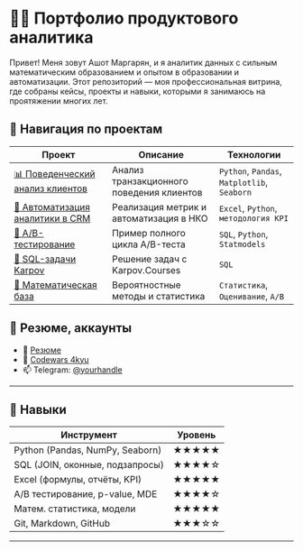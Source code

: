# 👨‍💻 Портфолио продуктового аналитика

Привет! Меня зовут Ашот Маргарян, и я аналитик данных с сильным математическим образованием и опытом в образовании и автоматизации. Этот репозиторий — моя профессиональная витрина, где собраны кейсы, проекты и навыки, которыми я занимаюсь на проятяжении многих лет.

## 🧭 Навигация по проектам

| Проект | Описание | Технологии |
|--------|----------|------------|
| [📊 Поведенческий анализ клиентов](./projects/paysim_analysis/README.md) | Анализ транзакционного поведения клиентов | `Python`, `Pandas`, `Matplotlib`, `Seaborn` |
| [📁 Автоматизация аналитики в CRM](./projects/crm_automation/README.md) | Реализация метрик и автоматизация в НКО | `Excel`, `Python`, `методология KPI` |
| [🧪 A/B-тестирование](./projects/ab_test_example/README.md) | Пример полного цикла A/B-теста | `SQL`, `Python`, `Statmodels` |
| [🧠 SQL-задачи Karpov](./sql_challenges/README.md) | Решение задач с Karpov.Courses | `SQL` |
| [📐 Математическая база](./quant_skills/README.md) | Вероятностные методы и статистика | `Статистика`, `Оценивание`, `A/B` |

## 💼 Резюме, аккаунты

- 📄 [Резюме](#)  
- 🧠 [Codewars 4kyu](https://www.codewars.com/users/marashot96)  
- 📫 Telegram: [@yourhandle](https://t.me/marashot96)

---

## 🧰 Навыки

| Инструмент | Уровень |
|-----------|---------|
| Python (Pandas, NumPy, Seaborn) | ★★★★★ |
| SQL (JOIN, оконные, подзапросы) | ★★★★☆ |
| Excel (формулы, отчёты, KPI) | ★★★★★ |
| A/B тестирование, p-value, MDE | ★★★★☆ |
| Матем. статистика, модели | ★★★★★ |
| Git, Markdown, GitHub | ★★★☆☆ |

---
